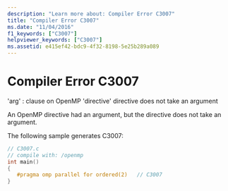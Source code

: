 ```yaml
---
description: "Learn more about: Compiler Error C3007"
title: "Compiler Error C3007"
ms.date: "11/04/2016"
f1_keywords: ["C3007"]
helpviewer_keywords: ["C3007"]
ms.assetid: e415ef42-bdc9-4f32-8198-5e25b289a089
---
```

# Compiler Error C3007

'arg' : clause on OpenMP 'directive' directive does not take an argument

An OpenMP directive had an argument, but the directive does not take an argument.

The following sample generates C3007:

```c
// C3007.c
// compile with: /openmp
int main()
{
   #pragma omp parallel for ordered(2)   // C3007
}
```
